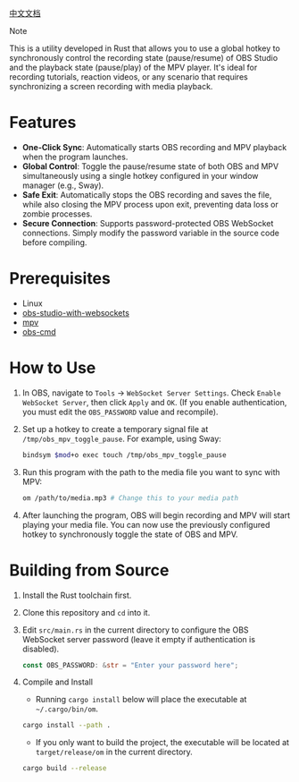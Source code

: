 [中文文档](README_CN.md) 

> [!NOTE]  
> This is a utility developed in Rust that allows you to use a global hotkey to synchronously control the recording state (pause/resume) of OBS Studio and the playback state (pause/play) of the MPV player. It's ideal for recording tutorials, reaction videos, or any scenario that requires synchronizing a screen recording with media playback.

# Features

*   **One-Click Sync**: Automatically starts OBS recording and MPV playback when the program launches.
*   **Global Control**: Toggle the pause/resume state of both OBS and MPV simultaneously using a single hotkey configured in your window manager (e.g., Sway).
*   **Safe Exit**: Automatically stops the OBS recording and saves the file, while also closing the MPV process upon exit, preventing data loss or zombie processes.
*   **Secure Connection**: Supports password-protected OBS WebSocket connections. Simply modify the password variable in the source code before compiling.

# Prerequisites

*   Linux
*   [obs-studio-with-websockets](https://github.com/obsproject/obs-websocket)
*   [mpv](https://mpv.io/installation/)
*   [obs-cmd](https://github.com/grigio/obs-cmd)

# How to Use

1.  In OBS, navigate to `Tools` -> `WebSocket Server Settings`. Check `Enable WebSocket Server`, then click `Apply` and `OK`. (If you enable authentication, you must edit the `OBS_PASSWORD` value and recompile).
2.  Set up a hotkey to create a temporary signal file at `/tmp/obs_mpv_toggle_pause`. For example, using Sway:

    ```bash
    bindsym $mod+o exec touch /tmp/obs_mpv_toggle_pause
    ```

3.  Run this program with the path to the media file you want to sync with MPV:

    ```bash
    om /path/to/media.mp3 # Change this to your media path
    ```

4.  After launching the program, OBS will begin recording and MPV will start playing your media file. You can now use the previously configured hotkey to synchronously toggle the state of OBS and MPV.

# Building from Source

1.  Install the Rust toolchain first.
2.  Clone this repository and `cd` into it.
3.  Edit `src/main.rs` in the current directory to configure the OBS WebSocket server password (leave it empty if authentication is disabled).

    ```rust
    const OBS_PASSWORD: &str = "Enter your password here";
    ```    
4.  Compile and Install

    *   Running `cargo install` below will place the executable at `~/.cargo/bin/om`.

    ```bash
    cargo install --path .
    ```

    *   If you only want to build the project, the executable will be located at `target/release/om` in the current directory.

    ```bash
    cargo build --release
    ```
